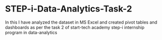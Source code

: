 # STEP-i-Data-Analytics-Task-2
In this I have analyzed the dataset in MS Excel and created pivot tables and dashboards as per the task 2 of start-tech academy step-i internship program in data-analytics
